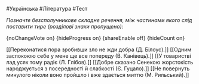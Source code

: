 #Українська #Література #Тест

*Позначте безсполучникове складне речення, між частинами якого слід поставити тире (розділові знаки пропущено):*

{noChangeVote on}
{hideProgress on}
{shareEnable off}
{hideCount on}

[[Переконатися пора зробивши зло не жди добра (Д. Білоус).]]
[[Одним заспокоюю себе у мене ще все попереду (В. Канівець).]]
[[У товаристві лад усяк тому радіє (Л. Глібов).]]
[[Добре сказано Сенекою жорстокість народжується з посередності й слабкості (Є. Гуцало).]]
[[Не повернуть минулого ніколи воно пройшло і вже здається миттю (М. Рильський).]]
